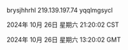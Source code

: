 brysjhhrhl 219.139.197.74 yqqlmgsycl

2024年 10月 26日 星期六 21:20:02 CST

2024年 10月 26日 星期六 13:20:02 GMT
